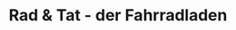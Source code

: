 ---
title: "Rad & Tat - der Fahrradladen"
url: /dornstetten/rad-und-tat-der-fahrradladen/
shop: Fahrrad
---